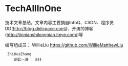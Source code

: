# TechAllInOne

技术文章总结，文章内容主要摘自InfoQ、CSDN、程序员DD\(http://blog.didispace.com\)、开涛的博客\(http://jinnianshilongnian.iteye.com\)等


编写组成员：
     WillieLiu  https://github.com/WillieMatthewLiu
	 
	 ZhiHuaZhang 
		到此一游   sss